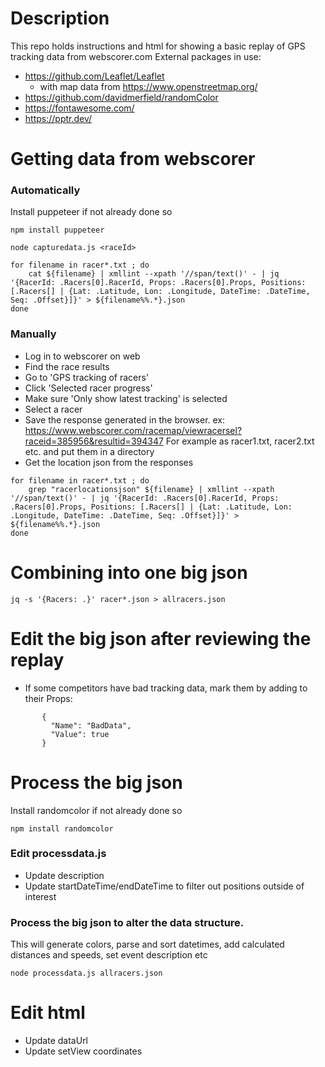 # Description
This repo holds instructions and html for showing a basic replay of GPS tracking data from webscorer.com
External packages in use:
 - https://github.com/Leaflet/Leaflet
   - with map data from https://www.openstreetmap.org/
 - https://github.com/davidmerfield/randomColor
 - https://fontawesome.com/
 - https://pptr.dev/

# Getting data from webscorer
### Automatically
Install puppeteer if not already done so
```
npm install puppeteer
```
```
node capturedata.js <raceId>

for filename in racer*.txt ; do
    cat ${filename} | xmllint --xpath '//span/text()' - | jq '{RacerId: .Racers[0].RacerId, Props: .Racers[0].Props, Positions: [.Racers[] | {Lat: .Latitude, Lon: .Longitude, DateTime: .DateTime, Seq: .Offset}]}' > ${filename%%.*}.json
done
```
### Manually
 - Log in to webscorer on web
 - Find the race results
 - Go to 'GPS tracking of racers'
 - Click 'Selected racer progress'
 - Make sure 'Only show latest tracking' is selected
 - Select a racer
 - Save the response generated in the browser. ex: https://www.webscorer.com/racemap/viewracersel?raceid=385956&resultid=394347
    For example as racer1.txt, racer2.txt etc. and put them in a directory
 - Get the location json from the responses
```
for filename in racer*.txt ; do
    grep "racerlocationsjson" ${filename} | xmllint --xpath '//span/text()' - | jq '{RacerId: .Racers[0].RacerId, Props: .Racers[0].Props, Positions: [.Racers[] | {Lat: .Latitude, Lon: .Longitude, DateTime: .DateTime, Seq: .Offset}]}' > ${filename%%.*}.json
done
```

# Combining into one big json
```
jq -s '{Racers: .}' racer*.json > allracers.json
```

# Edit the big json after reviewing the replay
 - If some competitors have bad tracking data, mark them by adding to their Props:
 ```
        {
          "Name": "BadData",
          "Value": true
        }
 ```

# Process the big json
Install randomcolor if not already done so
```
npm install randomcolor
```
### Edit processdata.js
 - Update description
 - Update startDateTime/endDateTime to filter out positions outside of interest
### Process the big json to alter the data structure.
This will generate colors, parse and sort datetimes, add calculated distances and speeds, set event description etc
```
node processdata.js allracers.json
```

# Edit html
 - Update dataUrl
 - Update setView coordinates
